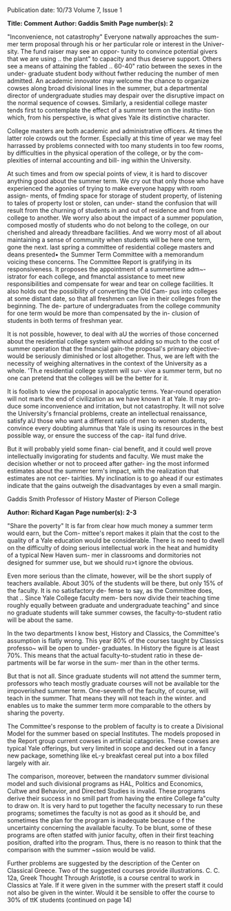 Publication date: 10/73
Volume 7, Issue 1

**Title: Comment**
**Author: Gaddis Smith**
**Page number(s): 2**

"Inconvenience, not catastrophy"
Everyone natwally approaches the sum-
mer term proposal through his or her 
particular role or interest in the Univer-
sity. The fund raiser may see an oppor-
tunity to convince potential givers that 
we are using .. the plant" to capacity 
and thus deserve support. Others see a 
means of attaining the fabled .. 60-40" 
ratio between the sexes in the under-
graduate student body without fwther 
reducing the number of men admitted. 
An academic innovator may welcome 
the chance to organize cowses along 
broad divisional lines in the summer, but 
a departmental director of undergraduate 
studies may despair over the disruptive 
impact on the normal sequence of 
cowses. Similarly, a residential college 
master tends first to contemplate the 
effect of a summer term on the institu-
tion which, from his perspective, is what 
gives Yale its distinctive character. 

College masters are both academic 
and administrative officers. At times 
the latter role crowds out the former. 
Especially at this time of year we may 
feel harrassed by problems connected 
with too many students in too few 
rooms, by difficulties in the physical 
operation of the college, or by the com-
plexities of internal accounting and bill-
ing within the University. 

At such times and from ow special 
points of view, it is hard to discover 
anything good about the summer term. 
We cry out that only those who have 
experienced the agonies of trying to 
make everyone happy with room assign-
ments, of fmding space for storage of 
student property, of listening to tales 
of property lost or stolen, can under-
stand the confusion that will result from 
the churning of students in and out of 
residence and from one college to 
another. We worry also about the impact 
of a summer population, composed 
mostly of students who do not belong 
to the college, on our cherished and 
already threadbare facilities. And we 
worry most of all about maintaining 
a sense of community when students 
will be here one term, gone the next. 
last spring a committee of residential 
college masters and deans presented• 
the Summer Term Committee with a 
memorandum voicing these concerns. 
The Committee Report is gratifying in 
its responsiveness. It proposes the 
appointment of a summertime adm~­
istrator for each college, and fmanctal 
assistance to meet new responsibilities 
and compensate for wear and tear on 
college facilities. It also holds out the 
possibility of converting the Old Cam-
pus into colleges at some distant date, 
so that all freshmen can live in their 
colleges from the beginning. The de-
parture of undergraduates from the 
college community for one term would 
be more than compensated by the in-
clusion of students in both terms of 
freshman year. 

It is not possible, however, to deal 
with aU the worries of those concerned 
about the residential college system 
without adding so much to the cost 
of summer operation that the fmancial 
gain-the proposal's primary objective-
would be seriously diminished or lost 
altogether. Thus, we are left with the 
necessity of weighing alternatives in the 
context of the University as a whole. 
'Th.e residential college system will sur-
vive a summer term, but no one can 
pretend that the colleges will be the 
better for it. 

It is foolish to view the proposal in 
apocalyptic terms. Year-round operation 
will not mark the end of civilization as 
we have known it at Yale. It may pro-
duce some inconvenience and irritation, 
but not catastrophy. It will not solve 
the University's frnancial problems, 
create an intellectual renaissance, satisfy 
aU those who want a different ratio 
of men to women students, convince 
every doubting alumnus that Yale is 
using its resources in the best possible 
way, or ensure the success of the cap-
ital fund drive. 

But it will probably yield some finan-
cial benefit, and it could well prove 
intellectually invigorating for students 
and faculty. We must make the decision 
whether or not to proceed after gather-
ing the most informed estimates about 
the summer term's impact, with the 
realization that estimates are not cer-
tairlties. My inclination is to go ahead 
if our estimates indicate that the gains 
outweigh the disadvantages by even 
a small margin. 

Gaddis Smith
Professor of History
Master of Pierson College


**Author:  Richard Kagan**
**Page number(s): 2-3**

"Share the poverty"
It is far from clear how much money a 
summer term would earn, but the Com-
mittee's report makes it plain that the 
cost to the quality of a Yale education 
would be considerable. There is no need 
to dwell on the difficulty of doing 
serious intellectual work in the heat and 
humidity of a typical New Haven sum-
mer in classrooms and dormitories not 
designed for summer use, but we should 
ru>t ignore the obvious. 

Even more serious than the climate, 
however, will be the short supply of 
teachers available. About 30% of the 
students will be there, but only 15% 
of the faculty. It is no satisfactory de-
fense to say, as the Committee does, 
that .. Since Yale College faculty mem-
bers now divide their teaching time 
roughly equally between graduate and 
undergraduate teaching" and since no 
graduate students will take summer 
cowses, the faculty-to-student ratio 
will be about the same. 

In the two departments I know best, 
History and Classics, the Committee's 
assumption is flatly wrong. This year 
80% of the courses taught by Classics 
professo~ will be open to under-
graduates. In History the figure is at 
least 70%. This means that the actual 
faculty-to-student ratio in these de-
partments will be far worse in the sum-
mer than in the other terms. 

But that is not all. Since graduate 
students will not attend the summer 
term, professors who teach mostly 
graduate courses will not be available 
tor the impoverished summer term. 
One-seventh of the faculty, of course, 
will teach in the summer. That means 
they will not teach in the winter. and 
enables us to make the summer term 
more comparable to the others by 
sharing the poverty. 

The Committee's response to the 
problem of faculty is to create a 
Divisional Model for the summer based 
on special Institutes. The models 
proposed in the Report group current 
cowses in artificial catagories. These 
cowses are typical Yale offerings, but 
very limited in scope and decked 
out in a fancy new package, something 
like eL-y breakfast cereal put into a 
box filled largely with air. 

The comparison, moreover, between 
the rnandatorv summer divisional model 
and such divisional programs as HAL, 
Politics and Economics, Cultwe and 
Behavior, and Directed Studies is invalid. 
These programs derive their success in no 
smill part from having the entire College 
fa"culty to draw on. lt is very hard to put 
together the faculty necessary to run 
these programs; sometimes the 
faculty is not as good as it should be, and 
sometimes the plan for the program is 
inadequate because o f the uncertainty 
concerning the available faculty. To be 
blunt, some of these programs are often 
statfed with junior faculty, often in their 
first teaching position, drafted irlto the 
program. Thus, there is no reason to 
think that the comparison with the 
summer ~ssion would be valid. 

Further problems are suggested by the 
description of the Center on Classical 
Greece. Two of the suggested courses 
provide illustrations. C. C. 12a, Greek 
Thought Through Aristotle, is a course 
central to work in Classics at Yale. If 
it were given in the summer with the 
presert staff it could not also be given 
in the winter. Would it be sensible to 
offer the course to 30% of ttK students 
(continued on page 14)